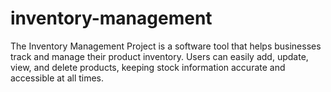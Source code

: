 # inventory-management
The Inventory Management Project is a software tool that helps businesses track and manage their product inventory. Users can easily add, update, view, and delete products, keeping stock information accurate and accessible at all times.
